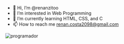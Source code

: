 - 👋 Hi, I’m @renanzitoo
- 👀 I’m interested in Web Programming
- 🌱 I’m currently learning HTML, CSS, and C
- 📫 How to reach me renan.costa2098@gmail.com

![programador](https://user-images.githubusercontent.com/91814882/138362919-1e742c6e-7bcf-4551-80b9-8b97504ed601.gif)
